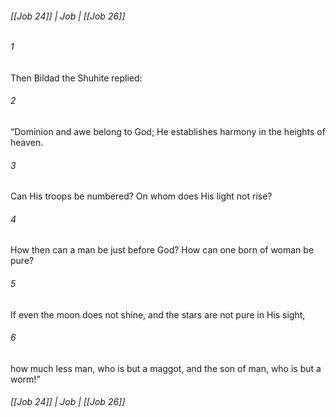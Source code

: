 ###### [[Job 24]] | Job | [[Job 26]]

###### 1
Then Bildad the Shuhite replied:
###### 2
“Dominion and awe belong to God; He establishes harmony in the heights of heaven.
###### 3
Can His troops be numbered? On whom does His light not rise?
###### 4
How then can a man be just before God? How can one born of woman be pure?
###### 5
If even the moon does not shine, and the stars are not pure in His sight,
###### 6
how much less man, who is but a maggot, and the son of man, who is but a worm!”

###### [[Job 24]] | Job | [[Job 26]]

